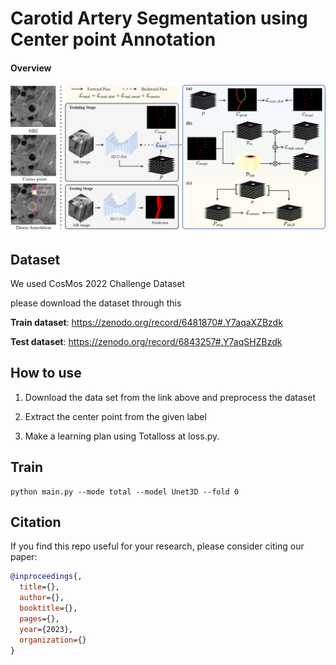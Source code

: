 # Carotid Artery Segmentation using Center point Annotation

#### Overview

![fig1](/asset/fig1.png)



## Dataset

We used CosMos 2022 Challenge Dataset

please download the dataset through this

**Train dataset**: https://zenodo.org/record/6481870#.Y7aqaXZBzdk

**Test dataset**: https://zenodo.org/record/6843257#.Y7aqSHZBzdk



## How to use

1. Download the data set from the link above and preprocess the dataset

2. Extract the center point from the given label

3. Make a learning plan using Totalloss at loss.py.




## Train

```shell
python main.py --mode total --model Unet3D --fold 0 
```



## Citation

If you find this repo useful for your research, please consider citing our paper:

```bibtex
@inproceedings{,
  title={},
  author={},
  booktitle={},
  pages={},
  year={2023},
  organization={}
}
```